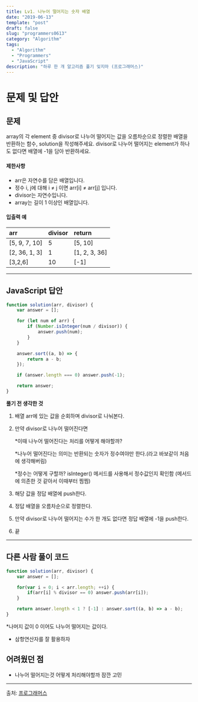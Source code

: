 ```yaml
---
title: Lv1. 나누어 떨어지는 숫자 배열
date: "2019-06-13"
template: "post"
draft: false
slug: "programmers0613"
category: "Algorithm"
tags:
  - "Algorithm"
  - "Programmers"
  - "JavaScript"
description: "하루 한 개 알고리즘 풀기 잊지마 (프로그래머스)"
---
```

# 문제 및 답안

## 문제
array의 각 element 중 divisor로 나누어 떨어지는 값을 오름차순으로 정렬한 배열을 반환하는 함수, solution을 작성해주세요.
divisor로 나누어 떨어지는 element가 하나도 없다면 배열에 -1을 담아 반환하세요.

#### 제한사항

- arr은 자연수를 담은 배열입니다.
- 정수 i, j에 대해 i ≠ j 이면 arr[i] ≠ arr[j] 입니다.
- divisor는 자연수입니다.
- array는 길이 1 이상인 배열입니다.

#### 입출력 예

| arr           | divisor | return        |
| :------------ | :------ | :------------ |
| [5, 9, 7, 10] | 5       | [5, 10]       |
| [2, 36, 1, 3] | 1       | [1, 2, 3, 36] |
| [3,2,6]       | 10      | [-1]          |

---

## JavaScript 답안

``` js
function solution(arr, divisor) {
    var answer = [];

    for (let num of arr) {
        if (Number.isInteger(num / divisor)) {
            answer.push(num);
        }
    }

    answer.sort((a, b) => {
        return a - b;
    });

    if (answer.length === 0) answer.push(-1);

    return answer;
}
```
**풀기 전 생각한 것**

1. 배열 arr에 있는 값을 순회하며 divisor로 나눠본다.

2. 만약 divisor로 나누어 떨어진다면

   *이때 나누어 떨어진다는 처리를 어떻게 해야할까?

   *나누어 떨어진다는 의미는 반환되는 숫자가 정수여야만 한다.(라고 바보같이 처음에 생각해버림)

   *정수는 어떻게 구할까? isInteger() 메서드를 사용해서 정수값인지 확인함 (메서드에 의존한 것 같아서 이때부터 찜찜)

3. 해당 값을 정답 배열에 push한다.

4. 정답 배열을 오름차순으로 정렬한다.

5. 만약 divisor로 나누어 떨어지는 수가 한 개도 없다면 정답 배열에 -1을 push한다.

6. 끝

---

## 다른 사람 풀이 코드

``` js
function solution(arr, divisor) {
    var answer = [];

    for(var i = 0; i < arr.length; ++i) {
        if(arr[i] % divisor == 0) answer.push(arr[i]);
    }

    return answer.length < 1 ? [-1] : answer.sort((a, b) => a - b);
}
```

*나머지 값이 0 이어도 나누어 떨어지는 값이다.

- 삼항연산자를 잘 활용하자

## 어려웠던 점

- 나누어 떨어지는것 어떻게 처리해야할까 잠깐 고민

---
출처: [프로그래머스](https://programmers.co.kr/learn/courses/30/lessons/12910)





